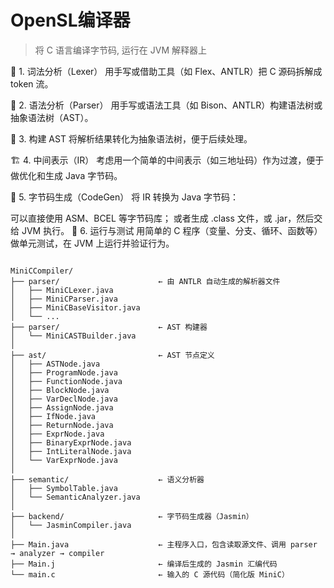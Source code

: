# OpenSL编译器

> 将 C 语言编译字节码, 运行在 JVM 解释器上

🔧 1. 词法分析（Lexer）
用手写或借助工具（如 Flex、ANTLR）把 C 源码拆解成 token 流。

🧠 2. 语法分析（Parser）
用手写或语法工具（如 Bison、ANTLR）构建语法树或抽象语法树（AST）。

🌲 3. 构建 AST
将解析结果转化为抽象语法树，便于后续处理。

🏗️ 4. 中间表示（IR）
考虑用一个简单的中间表示（如三地址码）作为过渡，便于做优化和生成 Java 字节码。

🔄 5. 字节码生成（CodeGen）
将 IR 转换为 Java 字节码：

可以直接使用 ASM、BCEL 等字节码库；
或者生成 .class 文件，或 .jar，然后交给 JVM 执行。
🧪 6. 运行与测试
用简单的 C 程序（变量、分支、循环、函数等）做单元测试，在 JVM 上运行并验证行为。


```

MiniCCompiler/
├── parser/                      ← 由 ANTLR 自动生成的解析器文件
│   ├── MiniCLexer.java
│   ├── MiniCParser.java
│   ├── MiniCBaseVisitor.java
│   └── ...
├── parser/                      ← AST 构建器
│   └── MiniCASTBuilder.java
│
├── ast/                         ← AST 节点定义
│   ├── ASTNode.java
│   ├── ProgramNode.java
│   ├── FunctionNode.java
│   ├── BlockNode.java
│   ├── VarDeclNode.java
│   ├── AssignNode.java
│   ├── IfNode.java
│   ├── ReturnNode.java
│   ├── ExprNode.java
│   ├── BinaryExprNode.java
│   ├── IntLiteralNode.java
│   └── VarExprNode.java
│
├── semantic/                    ← 语义分析器
│   ├── SymbolTable.java
│   └── SemanticAnalyzer.java
│
├── backend/                     ← 字节码生成器（Jasmin）
│   └── JasminCompiler.java
│
├── Main.java                    ← 主程序入口，包含读取源文件、调用 parser → analyzer → compiler
├── Main.j                       ← 编译后生成的 Jasmin 汇编代码
└── main.c                       ← 输入的 C 源代码（简化版 MiniC）
```
